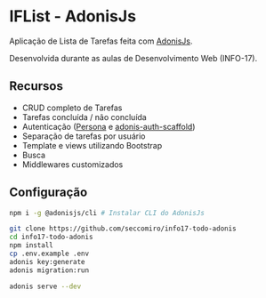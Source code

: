 # IFList - AdonisJs

Aplicação de Lista de Tarefas feita com [AdonisJs](https://adonisjs.com).

Desenvolvida durante as aulas de Desenvolvimento Web (INFO-17).

## Recursos

- CRUD completo de Tarefas
- Tarefas concluída / não concluída
- Autenticação ([Persona](https://github.com/adonisjs/adonis-persona) e [adonis-auth-scaffold](https://github.com/creatrixity/adonis-auth-scaffold))
- Separação de tarefas por usuário
- Template e views utilizando Bootstrap
- Busca
- Middlewares customizados

## Configuração

```bash
npm i -g @adonisjs/cli # Instalar CLI do AdonisJs

git clone https://github.com/seccomiro/info17-todo-adonis
cd info17-todo-adonis
npm install
cp .env.example .env
adonis key:generate
adonis migration:run

adonis serve --dev
```
